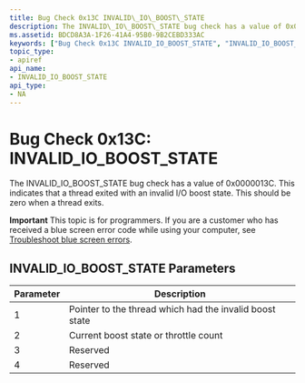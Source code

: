 ```yaml
---
title: Bug Check 0x13C INVALID\_IO\_BOOST\_STATE
description: The INVALID\_IO\_BOOST\_STATE bug check has a value of 0x0000013C. This indicates that a thread exited with an invalid I/O boost state. This should be zero when a thread exits.
ms.assetid: BDCD8A3A-1F26-41A4-95B0-9B2CEBD333AC
keywords: ["Bug Check 0x13C INVALID_IO_BOOST_STATE", "INVALID_IO_BOOST_STATE"]
topic_type:
- apiref
api_name:
- INVALID_IO_BOOST_STATE
api_type:
- NA
---
```


# Bug Check 0x13C: INVALID\_IO\_BOOST\_STATE


The INVALID\_IO\_BOOST\_STATE bug check has a value of 0x0000013C. This indicates that a thread exited with an invalid I/O boost state. This should be zero when a thread exits.

**Important** This topic is for programmers. If you are a customer who has received a blue screen error code while using your computer, see [Troubleshoot blue screen errors](http://windows.microsoft.com/windows-10/troubleshoot-blue-screen-errors).

## INVALID\_IO\_BOOST\_STATE Parameters


| Parameter | Description                                             |
|-----------|---------------------------------------------------------|
| 1         | Pointer to the thread which had the invalid boost state |
| 2         | Current boost state or throttle count                   |
| 3         | Reserved                                                |
| 4         | Reserved                                                |

 

 

 




